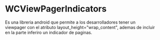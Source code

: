 # WCViewPagerIndicators
Es una libreria android que permite a los desarrolladores tener un viewpager con el atributo layout_height="wrap_content", ademas  de incluir en la parte inferiro un indicador de paginas.

